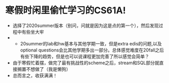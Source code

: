 # 寒假时闲里偷忙学习的CS61A!
 - 选择了2020summer版本（别问，问就是因为这是点的第一个），然后发现过程中有些坐大牢
- - 20summer的lab和hw基本与其他学期一致，但是extra edis的问题,以及optional questions会比其他学期多出一部分。总体感觉难度在20fall之后有些下降的趋势，但是也可以说课程更加完善了所以感觉会简单？
 - 由于寒假忙着摆，做完了最有挑战性的scheme之后，stream和SQL部分就直接搁置不想做了（我是懒狗）
 - 总而言之，收获满满！